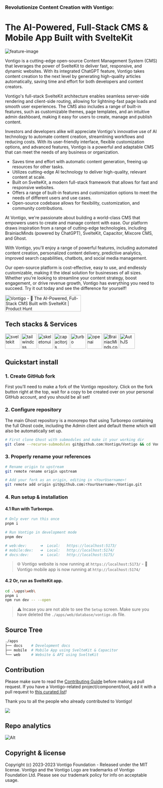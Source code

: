 ### Revolutionize Content Creation with Vontigo:

# The AI-Powered, Full-Stack CMS & Mobile App Built with SvelteKit

![feature-image](https://github.com/Vontigo/Vontigo/assets/3785721/04228bea-f654-44a1-ba16-fa3b22706ba7)

Vontigo is a cutting-edge open-source Content Management System (CMS) that leverages the power of SvelteKit to deliver fast, responsive, and dynamic websites. With its integrated ChatGPT feature, Vontigo takes content creation to the next level by generating high-quality articles automatically, saving time and effort for both developers and content creators.

Vontigo's full-stack SvelteKit architecture enables seamless server-side rendering and client-side routing, allowing for lightning-fast page loads and smooth user experiences. The CMS also includes a range of built-in features, such as customizable themes, page templates, and an intuitive admin dashboard, making it easy for users to create, manage and publish content.

Investors and developers alike will appreciate Vontigo's innovative use of AI technology to automate content creation, streamlining workflows and reducing costs. With its user-friendly interface, flexible customization options, and advanced features, Vontigo is a powerful and adaptable CMS that can meet the needs of any business or organization.

- Saves time and effort with automatic content generation, freeing up resources for other tasks.
- Utilizes cutting-edge AI technology to deliver high-quality, relevant content at scale.
- Built on SvelteKit, a modern full-stack framework that allows for fast and responsive websites.
- Offers a range of built-in features and customization options to meet the needs of different users and use cases.
- Open-source codebase allows for flexibility, customization, and community contributions.

At Vontigo, we're passionate about building a world-class CMS that empowers users to create and manage content with ease. Our platform draws inspiration from a range of cutting-edge technologies, including BrainiacMinds (powered by ChatGPT), SvelteKit, Capacitor, Mixcore CMS, and Ghost.

With Vontigo, you'll enjoy a range of powerful features, including automated content creation, personalized content delivery, predictive analytics, improved search capabilities, chatbots, and social media management.

Our open-source platform is cost-effective, easy to use, and endlessly customizable, making it the ideal solution for businesses of all sizes. Whether you're looking to streamline your content strategy, boost engagement, or drive revenue growth, Vontigo has everything you need to succeed. Try it out today and see the difference for yourself!

<a href="https://www.producthunt.com/posts/vontigo?utm_source=badge-featured&utm_medium=badge&utm_souce=badge-vontigo" target="_blank"><img src="https://api.producthunt.com/widgets/embed-image/v1/featured.svg?post_id=394092&theme=light" alt="Vontigo - 🤖&#0032;The&#0032;AI&#0045;Powered&#0044;&#0032;Full&#0045;Stack&#0032;CMS&#0032;Built&#0032;with&#0032;SvelteKit | Product Hunt" style="width: 250px; height: 54px;" width="250" height="54" /></a>

## Tech stacks & Services
<picture>
  <img src="https://upload.wikimedia.org/wikipedia/commons/thumb/1/1b/Svelte_Logo.svg/640px-Svelte_Logo.svg.png" alt="sveltekit" height="50px"/></picture>
<picture>
  <img src="https://upload.wikimedia.org/wikipedia/commons/d/d5/Tailwind_CSS_Logo.svg" alt="tailwindcss" height="50px"/> 
</picture>
<picture>
 <img alt="skeletonui" src="https://github.com/skeletonlabs/skeleton/blob/f6ae5ae2e96940b6c53dec84fc358835a373194f/static/favicon.png" height="50px">
</picture>
<picture>
 <img alt="capacitorjs" src="https://ionic.io/_next/image?url=%2F_next%2Fstatic%2Fmedia%2Flogo-capacitor.aa4b0dd5.png&w=64&q=75" height="50px">
</picture>
<picture>
 <img alt="turbo" src="https://turbo.build/images/docs/repo/repo-hero-logo-dark.svg" height="50px">
</picture>

<picture>
  <img src="https://seeklogo.com/images/O/open-ai-logo-8B9BFEDC26-seeklogo.com.png" alt="openai" height="50px"/> 
</picture>
<picture>
  <img alt="BrainiacMinds.com" src="https://play-lh.googleusercontent.com/2hKdiuS26NkQCdwz6QX46EyLKEfw65PTuDt_yGMaOsDpEImZFH2-JoQLqT89KBorfEs=w480-h960-rw" height="50px">
</picture>

<picture>
  <img alt="AuthJS" src="https://authjs.dev/img/logo/logo-sm.webp" height="50px">
</picture>


## Quickstart install

### 1. Create GitHub fork

First you’ll need to make a fork of the Vontigo repository. Click on the fork button right at the top, wait for a copy to be created over on your personal GitHub account, and you should be all set!

### 2. Configure repository

The main Ghost repository is a monorepo that using Turborepo containing the full Ghost code, including the Admin client and default theme which will also be automatically set up.

```bash
# First clone Ghost with submodules and make it your working dir
git clone --recurse-submodules git@github.com:Vontigo/Vontigo && cd Vontigo
```

### 3. Properly rename your references

```bash
# Rename origin to upstream
git remote rename origin upstream

# Add your fork as an origin, editing in <YourUsername>!
git remote add origin git@github.com:<YourUsername>/Vontigo.git
```

### 4. Run setup & installation

#### 4.1 Run with Turborepo.

```bash
# Only ever run this once
pnpm i

# Run Vontigo in development mode
pnpm dev

# web:dev:      ➜  Local:   https://localhost:5173/
# mobile:dev:   ➜  Local:   http://localhost:5174/
# docs:dev:     ➜  Local:   http://localhost:5175/
```

> 🌐 Vontigo website is now running at `https://localhost:5173/` -
> 📱 Vontigo mobile app is now running at `http://localhost:5174/`

#### 4.2 Or, run as SvelteKit app.

```bash
cd .\apps\web\
pnpm i
npm run dev -- --open
```

> ⚠️ Incase you are not able to see the `Setup` screen. Make sure you have deleted the `./apps/web/database/vontigo.db` file.

## Source Tree

```bash
./apps
├── docs    # Development docs
├── mobile  # Mobile App using SvelteKit & Capacitor
└── web     # Website & API using SvelteKit
```

## Contribution

Please make sure to read the [Contributing Guide](https://github.com/vontigo/vontigo/blob/main/.github/contributing.md) before making a pull request. If you have a Vontigo-related project/component/tool, add it with a pull request to [this curated list](https://github.com/vontigo/awesome-vontigo)!

Thank you to all the people who already contributed to Vontigo!

<a href="https://github.com/vontigo/vontigo/graphs/contributors"><img src="https://opencollective.com/vontigo/contributors.svg?width=890" /></a>

## Repo analytics

![Alt](https://repobeats.axiom.co/api/embed/3b17802e07552dafda67897334dfa36a15af04f2.svg 'Repobeats analytics image')

## Copyright & license

Copyright (c) 2023-2023 Vontigo Foundation - Released under the MIT license. Vontigo and the Vontigo Logo are trademarks of Vontigo Foundation Ltd. Please see our trademark policy for info on acceptable usage.
